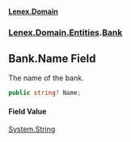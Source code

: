 #### [Lenex.Domain](index.md 'index')
### [Lenex.Domain.Entities](Lenex.Domain.Entities.md 'Lenex.Domain.Entities').[Bank](Lenex.Domain.Entities.Bank.md 'Lenex.Domain.Entities.Bank')

## Bank.Name Field

The name of the bank.

```csharp
public string? Name;
```

#### Field Value
[System.String](https://docs.microsoft.com/en-us/dotnet/api/System.String 'System.String')